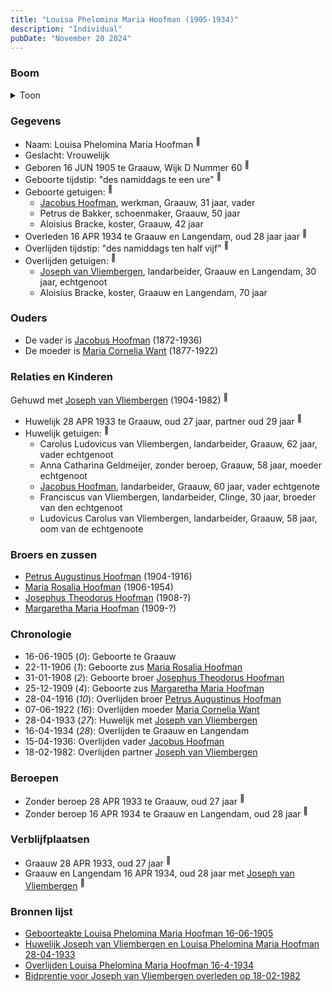```yaml
---
title: "Louisa Phelomina Maria Hoofman (1905-1934)"
description: "Individual"
pubDate: "November 20 2024"
---
```


### Boom
<details><summary>Toon</summary>

![test](https://www.plantuml.com/plantuml/svg/ZPDRQnin48NVzIk6v25FWRtuiZN690wxIKDIJ9CsvCdCxawymbh9IDeQ4_pVA-_5Dcqf-oQaSwHlvenkZ4Ljgr8mi-PoWnfBI35RhxIgP7wdXD9WDKhZZaXQLl2S8ECw4zIigTpO7PHKfgHDisKiQL9sjo5sTcicq1ZuP00mLped_LhmR2t9cEcqH2vdCmZPdh4hMDHF6TOuBXunKsbbu46fZnBb1Q21hvxdZGE0opXCXidSNVlvmKdaUvXEKantorHPAsWoWmXUuWNuaLFVQyHgUwOqwqg89SfycMbbJAeSZRFuGxXTV0V_IpZgFFiEvXarHxXJMf9mYpUKjWCA_843IkPn68V_0N8euzueOtZyySsH104yLCBO4yXqigKyvt9Lr_Xy--vKNbYp94rpBWLV5NP7GgYjuzcpjcdNrws2jT2dZUIeg8z6h7ljILNS82mA4gha4g7fmn-HE0SSm-pHYL5RdJVidyseosRGUe0aFA5SaSonF0nGDpRAqAQ0NoZXf-3rV3hD4JNm-aoF7q8Ipm-8W_w8KUk9Wh_6vpor8EfAEOij_6TiXyPsAOMinJzji1jNlFl3lm40)
</details>

### Gegevens
- Naam: Louisa Phelomina Maria Hoofman <sup><a href="../s00363/" style="text-decoration:none" title="Geboorteakte Louisa Phelomina Maria Hoofman 16-06-1905">:link:</a></sup>
- Geslacht: Vrouwelijk
- Geboren 16 JUN 1905 te Graauw, Wijk D Nummer 60 <sup><a href="../s00363/" style="text-decoration:none" title="Geboorteakte Louisa Phelomina Maria Hoofman 16-06-1905">:link:</a></sup>
- Geboorte tijdstip: "des namiddags te een ure" <sup><a href="../s00363/" style="text-decoration:none" title="Geboorteakte Louisa Phelomina Maria Hoofman 16-06-1905">:link:</a></sup>
- Geboorte getuigen: <sup><a href="../s00363/" style="text-decoration:none" title="Geboorteakte Louisa Phelomina Maria Hoofman 16-06-1905">:link:</a></sup>
  - [Jacobus Hoofman](../i00072/), werkman, Graauw, 31 jaar, vader
  - Petrus de Bakker, schoenmaker, Graauw, 50 jaar
  - Aloisius Bracke, koster, Graauw, 42 jaar
- Overleden 16 APR 1934 te Graauw en Langendam, oud 28 jaar jaar <sup><a href="../s00371/" style="text-decoration:none" title="Overlijden Louisa Phelomina Maria Hoofman 16-4-1934">:link:</a></sup>
- Overlijden tijdstip: "des namiddags ten half vijf" <sup><a href="../s00371/" style="text-decoration:none" title="Overlijden Louisa Phelomina Maria Hoofman 16-4-1934">:link:</a></sup>
- Overlijden getuigen: <sup><a href="../s00371/" style="text-decoration:none" title="Overlijden Louisa Phelomina Maria Hoofman 16-4-1934">:link:</a></sup>
  - [Joseph van Vliembergen](../i00220/), landarbeider, Graauw en Langendam, 30 jaar, echtgenoot
  - Aloisius Bracke, koster, Graauw en Langendam, 70 jaar

### Ouders
- De vader is [Jacobus Hoofman](../i00072/) (1872-1936)
- De moeder is [Maria Cornelia Want](../i00214/) (1877-1922)

### Relaties en Kinderen

Gehuwd met [Joseph van Vliembergen](../i00220/) (1904-1982) <sup><a href="../s00370/" style="text-decoration:none" title="Huwelijk Joseph van Vliembergen en Louisa Phelomina Maria Hoofman 28-04-1933">:link:</a></sup>
- Huwelijk 28 APR 1933 te Graauw, oud 27 jaar, partner oud 29 jaar <sup><a href="../s00370/" style="text-decoration:none" title="Huwelijk Joseph van Vliembergen en Louisa Phelomina Maria Hoofman 28-04-1933">:link:</a></sup>
- Huwelijk getuigen:  <sup><a href="../s00370/" style="text-decoration:none" title="Huwelijk Joseph van Vliembergen en Louisa Phelomina Maria Hoofman 28-04-1933">:link:</a></sup>
  - Carolus Ludovicus van Vliembergen, landarbeider, Graauw, 62 jaar, vader echtgenoot
  - Anna Catharina Geldmeijer, zonder beroep, Graauw, 58 jaar, moeder echtgenoot
  - [Jacobus Hoofman](../i00072/), landarbeider, Graauw, 60 jaar, vader echtgenote
  - Franciscus van Vliembergen, landarbeider, Clinge, 30 jaar, broeder van den echtgenoot
  - Ludovicus Carolus van Vliembergen, landarbeider, Graauw, 58 jaar, oom van de echtgenoote

### Broers en zussen
- [Petrus Augustinus Hoofman](../i00215/) (1904-1916)
- [Maria Rosalia Hoofman](../i00217/) (1906-1954)
- [Josephus Theodorus Hoofman](../i00218/) (1908-?)
- [Margaretha Maria Hoofman](../i00219/) (1909-?)

### Chronologie
- 16-06-1905 (<i>0</i>): Geboorte te Graauw
- 22-11-1906 (<i>1</i>): Geboorte zus [Maria Rosalia Hoofman](../i00217/)
- 31-01-1908 (<i>2</i>): Geboorte broer [Josephus Theodorus Hoofman](../i00218/)
- 25-12-1909 (<i>4</i>): Geboorte zus [Margaretha Maria Hoofman](../i00219/)
- 28-04-1916 (<i>10</i>): Overlijden broer [Petrus Augustinus Hoofman](../i00215/)
- 07-06-1922 (<i>16</i>): Overlijden moeder [Maria Cornelia Want](../i00214/)
- 28-04-1933 (<i>27</i>): Huwelijk met [Joseph van Vliembergen](../i00220/)
- 16-04-1934 (<i>28</i>): Overlijden te Graauw en Langendam
- 15-04-1936: Overlijden vader [Jacobus Hoofman](../i00072/)
- 18-02-1982: Overlijden partner [Joseph van Vliembergen](../i00220/)

### Beroepen
- Zonder beroep 28 APR 1933 te Graauw, oud 27 jaar <sup><a href="../s00370/" style="text-decoration:none" title="Huwelijk Joseph van Vliembergen en Louisa Phelomina Maria Hoofman 28-04-1933">:link:</a></sup>
- Zonder beroep 16 APR 1934 te Graauw en Langendam, oud 28 jaar <sup><a href="../s00371/" style="text-decoration:none" title="Overlijden Louisa Phelomina Maria Hoofman 16-4-1934">:link:</a></sup>

### Verblijfplaatsen
- Graauw  28 APR 1933, oud 27 jaar  <sup><a href="../s00370/" style="text-decoration:none" title="Huwelijk Joseph van Vliembergen en Louisa Phelomina Maria Hoofman 28-04-1933">:link:</a></sup>
- Graauw en Langendam  16 APR 1934, oud 28 jaar met [Joseph van Vliembergen](../i00220/) <sup><a href="../s00371/" style="text-decoration:none" title="Overlijden Louisa Phelomina Maria Hoofman 16-4-1934">:link:</a></sup>

### Bronnen lijst
- [Geboorteakte Louisa Phelomina Maria Hoofman 16-06-1905](../s00363/)
- [Huwelijk Joseph van Vliembergen en Louisa Phelomina Maria Hoofman 28-04-1933](../s00370/)
- [Overlijden Louisa Phelomina Maria Hoofman 16-4-1934](../s00371/)
- [Bidprentje voor Joseph van Vliembergen overleden op 18-02-1982](../s00375/)